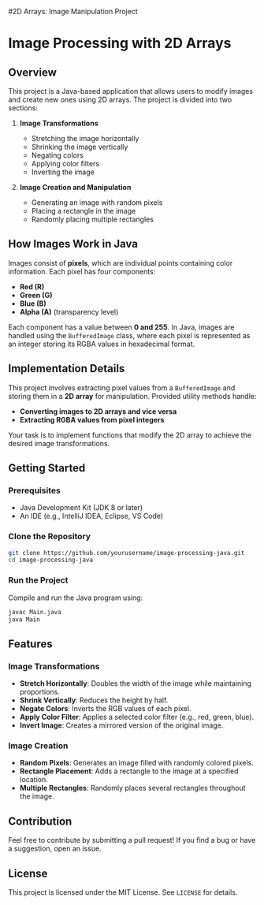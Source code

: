 #2D Arrays: Image Manipulation Project
  # Image Processing with 2D Arrays

## Overview
This project is a Java-based application that allows users to modify images and create new ones using 2D arrays. The project is divided into two sections:

1. **Image Transformations**
   - Stretching the image horizontally
   - Shrinking the image vertically
   - Negating colors
   - Applying color filters
   - Inverting the image

2. **Image Creation and Manipulation**
   - Generating an image with random pixels
   - Placing a rectangle in the image
   - Randomly placing multiple rectangles

## How Images Work in Java
Images consist of **pixels**, which are individual points containing color information. Each pixel has four components:
- **Red (R)**
- **Green (G)**
- **Blue (B)**
- **Alpha (A)** (transparency level)

Each component has a value between **0 and 255**. In Java, images are handled using the `BufferedImage` class, where each pixel is represented as an integer storing its RGBA values in hexadecimal format.

## Implementation Details
This project involves extracting pixel values from a `BufferedImage` and storing them in a **2D array** for manipulation. Provided utility methods handle:
- **Converting images to 2D arrays and vice versa**
- **Extracting RGBA values from pixel integers**

Your task is to implement functions that modify the 2D array to achieve the desired image transformations.

## Getting Started
### Prerequisites
- Java Development Kit (JDK 8 or later)
- An IDE (e.g., IntelliJ IDEA, Eclipse, VS Code)

### Clone the Repository
```sh
git clone https://github.com/yourusername/image-processing-java.git
cd image-processing-java
```

### Run the Project
Compile and run the Java program using:
```sh
javac Main.java
java Main
```

## Features
### Image Transformations
- **Stretch Horizontally**: Doubles the width of the image while maintaining proportions.
- **Shrink Vertically**: Reduces the height by half.
- **Negate Colors**: Inverts the RGB values of each pixel.
- **Apply Color Filter**: Applies a selected color filter (e.g., red, green, blue).
- **Invert Image**: Creates a mirrored version of the original image.

### Image Creation
- **Random Pixels**: Generates an image filled with randomly colored pixels.
- **Rectangle Placement**: Adds a rectangle to the image at a specified location.
- **Multiple Rectangles**: Randomly places several rectangles throughout the image.

## Contribution
Feel free to contribute by submitting a pull request! If you find a bug or have a suggestion, open an issue.

## License
This project is licensed under the MIT License. See `LICENSE` for details.

